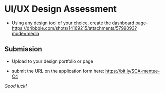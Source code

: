 # UI/UX Design Assessment  
- Using any design tool of your choice, create the dashboard page-   https://dribbble.com/shots/14169215/attachments/5799093?mode=media 

## Submission
- Upload to your design portfolio or page 

- submit the URL on the application form here: https://bit.ly/SCA-mentee-C4

*Good luck!*
